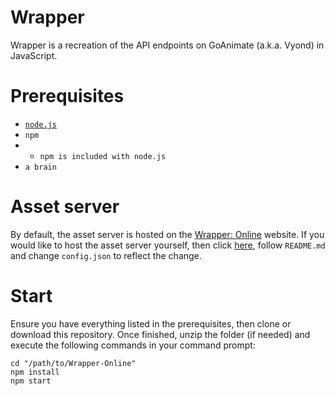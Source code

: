 # Wrapper
Wrapper is a recreation of the API endpoints on GoAnimate (a.k.a. Vyond) in JavaScript. 

# Prerequisites
- [`node.js`](https://nodejs.org/)
- `npm`
- - `npm is included with node.js`
- `a brain`

# Asset server
By default, the asset server is hosted on the [Wrapper: Online](https://wrapper.online/) website.
If you would like to host the asset server yourself, then click [here](https://github.com/2Epik4u/Wrapper-Online-Assets), follow `README.md` and change `config.json` to reflect the change.

# Start
Ensure you have everything listed in the prerequisites, then clone or download this repository. Once finished, unzip the folder (if needed) and execute the following commands in your command prompt:
```console
cd "/path/to/Wrapper-Online"
npm install
npm start
```